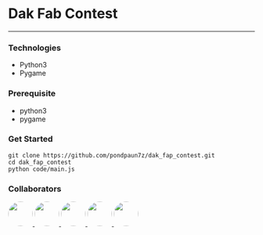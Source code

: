 # Dak Fab Contest
---
### Technologies
* Python3
* Pygame
 
### Prerequisite
* python3
* pygame

### Get Started
```
git clone https://github.com/pondpaun7z/dak_fap_contest.git
cd dak_fap_contest
python code/main.js
``` 

### Collaborators



<a href="https://github.com/teerachot">
<img src="https://avatars3.githubusercontent.com/u/18267213?v=4&s=460" width="50" style="border-radius: 100%" />
</a>
<a href="https://github.com/nuntjw">
<img src="https://avatars1.githubusercontent.com/u/13731544?v=4&s=460" width="50" style="border-radius: 100%" />
</a>
<a href="https://github.com/rattasat">
<img src="https://avatars1.githubusercontent.com/u/18421048?v=4&s=460" width="50" style="border-radius: 100%" />
</a>
<a href="https://github.com/pondpaun7z">
<img src="https://avatars1.githubusercontent.com/u/9154252?v=4&s=460" width="50" style="border-radius: 100%" />
</a>
<a href="https://github.com/feelingfree-me">
<img src="https://avatars2.githubusercontent.com/u/9072070?v=4&s=460" width="50" style="border-radius: 100%" />
</a>

